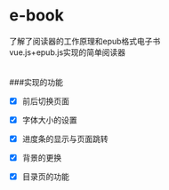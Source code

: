 # e-book
了解了阅读器的工作原理和epub格式电子书<br>
vue.js+epub.js实现的简单阅读器
<br><br><br>
###实现的功能
- [x] 前后切换页面
- [x] 字体大小的设置
- [x] 进度条的显示与页面跳转
- [x] 背景的更换
- [x] 目录页的功能




